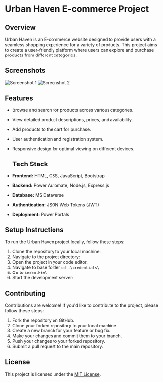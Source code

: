 # Urban Haven E-commerce Project

## Overview

Urban Haven is an E-commerce website designed to provide users with a seamless shopping experience for a variety of products. This project aims to create a user-friendly platform where users can explore and purchase products from different categories.

## Screenshots

<!-- Add screenshots of your website to showcase its appearance -->
![Screenshot 1](screenshots/screenshot1.png)
![Screenshot 2](screenshots/screenshot2.png)

## Features

- Browse and search for products across various categories.
- View detailed product descriptions, prices, and availability.
- Add products to the cart for purchase.
- User authentication and registration system.
- Responsive design for optimal viewing on different devices.

  ## Tech Stack

- **Frontend:** HTML, CSS, JavaScript, Bootstrap
- **Backend:** Power Automate, Node.js, Express.js
- **Database:** MS Dataverse
- **Authentication:** JSON Web Tokens (JWT)
- **Deployment:** Power Portals

## Setup Instructions

To run the Urban Haven project locally, follow these steps:

1. Clone the repository to your local machine:
2. Navigate to the project directory:
3. Open the project in your code editor.
4. Navigate to base folder
`cd .\credentials\`
5. Go to `index.html`
6. Start the development server:

## Contributing

Contributions are welcome! If you'd like to contribute to the project, please follow these steps:

1. Fork the repository on GitHub.
2. Clone your forked repository to your local machine.
3. Create a new branch for your feature or bug fix.
4. Make your changes and commit them to your branch.
5. Push your changes to your forked repository.
6. Submit a pull request to the main repository.

## License

This project is licensed under the [MIT License](LICENSE).

